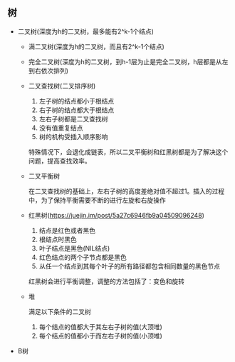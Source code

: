 ## 树

+ 二叉树(深度为h的二叉树，最多能有2^k-1个结点)

  + 满二叉树(深度为h的二叉树，而且有2^k-1个结点)

  + 完全二叉树(深度为h的二叉树，到h-1层为止是完全二叉树，h层都是从左到右依次排列)

  + 二叉查找树(二叉排序树)

    1. 左子树的结点都小于根结点
    2. 右子树的结点都大于根结点
    3. 左右子树都是二叉查找树
    4. 没有值重复结点
    5. 树的机构受插入顺序影响

    特殊情况下，会退化成链表，所以二叉平衡树和红黑树都是为了解决这个问题，提高查找效率。

  + 二叉平衡树

    在二叉查找树的基础上，左右子树的高度差绝对值不超过1。插入的过程中，为了保持平衡需要不断的进行左旋和右旋操作

  + 红黑树(<https://juejin.im/post/5a27c6946fb9a04509096248>)

    1. 结点是红色或者黑色
    2. 根结点时黑色
    3. 叶子结点是黑色(NIL结点)
    4. 红色结点的两个子节点都是黑色
    5. 从任一个结点到其每个叶子的所有路径都包含相同数量的黑色节点

    红黑树会进行平衡调整，调整的方法包括了：变色和旋转

  + 堆

    满足以下条件的二叉树

    1. 每个结点的值都大于其左右子树的值(大顶堆)
    2. 每个结点的值都小于而左右子树的值(小顶堆)

+ B树
